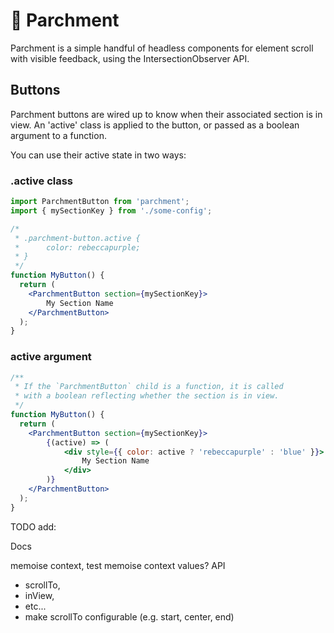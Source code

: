 # 📜 Parchment

Parchment is a simple handful of headless components for element scroll with visible feedback, using the IntersectionObserver API.


## Buttons
Parchment buttons are wired up to know when their associated section is in view. An 'active' class is
applied to the button, or passed as a boolean argument to a function.

You can use their active state in two ways:

### .active class
```jsx
import ParchmentButton from 'parchment';
import { mySectionKey } from './some-config';

/*
 * .parchment-button.active {
 *      color: rebeccapurple;
 * }
 */
function MyButton() {
  return (
    <ParchmentButton section={mySectionKey}>
        My Section Name
    </ParchmentButton>
  );
}
```

### active argument
```jsx
/**
 * If the `ParchmentButton` child is a function, it is called
 * with a boolean reflecting whether the section is in view.
 */
function MyButton() {
  return (
    <ParchmentButton section={mySectionKey}>
        {(active) => (
            <div style={{ color: active ? 'rebeccapurple' : 'blue' }}>
                My Section Name
            </div>
        )}
    </ParchmentButton> 
  );
}
```

TODO add:

Docs

memoise context, test memoise context values?
API

- scrollTo,
- inView,
- etc...
- make scrollTo configurable (e.g. start, center, end)